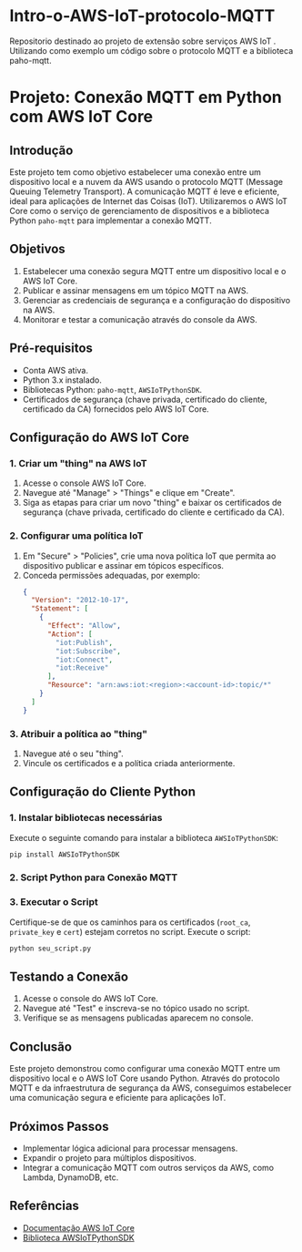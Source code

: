 # Intro-o-AWS-IoT-protocolo-MQTT
Repositorio destinado ao projeto de extensão sobre serviços AWS IoT . Utilizando como exemplo um código sobre o protocolo MQTT e a biblioteca paho-mqtt.

# Projeto: Conexão MQTT em Python com AWS IoT Core

## Introdução

Este projeto tem como objetivo estabelecer uma conexão entre um dispositivo local e a nuvem da AWS usando o protocolo MQTT (Message Queuing Telemetry Transport). A comunicação MQTT é leve e eficiente, ideal para aplicações de Internet das Coisas (IoT). Utilizaremos o AWS IoT Core como o serviço de gerenciamento de dispositivos e a biblioteca Python `paho-mqtt` para implementar a conexão MQTT.

## Objetivos

1. Estabelecer uma conexão segura MQTT entre um dispositivo local e o AWS IoT Core.
2. Publicar e assinar mensagens em um tópico MQTT na AWS.
3. Gerenciar as credenciais de segurança e a configuração do dispositivo na AWS.
4. Monitorar e testar a comunicação através do console da AWS.

## Pré-requisitos

- Conta AWS ativa.
- Python 3.x instalado.
- Bibliotecas Python: `paho-mqtt`, `AWSIoTPythonSDK`.
- Certificados de segurança (chave privada, certificado do cliente, certificado da CA) fornecidos pelo AWS IoT Core.

## Configuração do AWS IoT Core

### 1. Criar um "thing" na AWS IoT

1. Acesse o console AWS IoT Core.
2. Navegue até "Manage" > "Things" e clique em "Create".
3. Siga as etapas para criar um novo "thing" e baixar os certificados de segurança (chave privada, certificado do cliente e certificado da CA). 

### 2. Configurar uma política IoT

1. Em "Secure" > "Policies", crie uma nova política IoT que permita ao dispositivo publicar e assinar em tópicos específicos.
2. Conceda permissões adequadas, por exemplo:
    ```json
    {
      "Version": "2012-10-17",
      "Statement": [
        {
          "Effect": "Allow",
          "Action": [
            "iot:Publish",
            "iot:Subscribe",
            "iot:Connect",
            "iot:Receive"
          ],
          "Resource": "arn:aws:iot:<region>:<account-id>:topic/*"
        }
      ]
    }
    ```

### 3. Atribuir a política ao "thing"

1. Navegue até o seu "thing".
2. Vincule os certificados e a política criada anteriormente.

## Configuração do Cliente Python

### 1. Instalar bibliotecas necessárias

Execute o seguinte comando para instalar a biblioteca `AWSIoTPythonSDK`:

```bash
pip install AWSIoTPythonSDK
```

### 2. Script Python para Conexão MQTT


### 3. Executar o Script

Certifique-se de que os caminhos para os certificados (`root_ca`, `private_key` e `cert`) estejam corretos no script. Execute o script:

```bash
python seu_script.py
```

## Testando a Conexão

1. Acesse o console do AWS IoT Core.
2. Navegue até "Test" e inscreva-se no tópico usado no script.
3. Verifique se as mensagens publicadas aparecem no console.

## Conclusão

Este projeto demonstrou como configurar uma conexão MQTT entre um dispositivo local e o AWS IoT Core usando Python. Através do protocolo MQTT e da infraestrutura de segurança da AWS, conseguimos estabelecer uma comunicação segura e eficiente para aplicações IoT.

## Próximos Passos

- Implementar lógica adicional para processar mensagens.
- Expandir o projeto para múltiplos dispositivos.
- Integrar a comunicação MQTT com outros serviços da AWS, como Lambda, DynamoDB, etc.

## Referências

- [Documentação AWS IoT Core](https://docs.aws.amazon.com/iot/latest/developerguide/what-is-aws-iot.html)
- [Biblioteca AWSIoTPythonSDK](https://github.com/aws/aws-iot-device-sdk-python)
